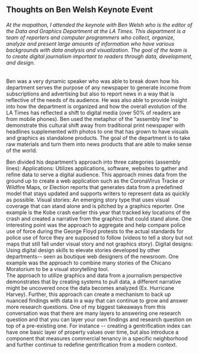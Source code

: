 ## Thoughts on Ben Welsh Keynote Event

###### At the mapathon, I attended the keynote with Ben Welsh who is the editor of the Data and Graphics Department at the LA Times. This department is a team of reporters and computer programmers who collect, organize, analyze and present large amounts of information who have various backgrounds with data analysis and visualization. The goal of the team is to create digital journalism important to readers through data, development, and design. 

Ben was a very dynamic speaker who was able to break down how his department serves the purpose of any newspaper to generate income from subscriptions and advertising but also to report news in a way that is reflective of the needs of its audience. He was also able to provide insight into how the department is organized and how the overall evolution of the LA Times has reflected a shift to digital media (over 50% of readers are from mobile phones). Ben used the metaphor of the “assembly line” to demonstrate this cultural shift away from traditional print newspaper with headlines supplemented with photos to one that has grown to have visuals and graphics as standalone products. The goal of the department is to take raw materials and turn them into news products that are able to make sense of the world. 


Ben divided his department’s approach into three categories (assembly lines):
Applications: Utilizes applications, software, websites to gather and refine data to serve a digital audience. This approach mines data from the ground up to create a web application such as the CoronaVirus Tracke or Wildfire Maps, or Election reports that generates data from a predefined model that stays updated and supports writers to represent data as quickly as possible. 
Visual stories: An emerging story type that uses visual coverage that can stand alone and is pitched by a graphics reporter. One example is the Kobe crash earlier this year that tracked key locations of the crash and created a narrative from the graphics that could stand alone. One interesting point was the approach to aggregate and help compare police use of force during the George Floyd protests to the actual standards for police use of force they are supposed to follow (videos to tell a story but not maps that still fall under visual story and not graphics story). 
Digital designs: Using digital design skills to elevate stories developed by other departments-- seen as boutique web designers of the newsroom. One example was the approach to combine many stories of the Chicano Moratorium to be a visual storytelling tool.  
The approach to utilize graphics and data from a journalism perspective demonstrates that by creating systems to pull data, a different narrative might be uncovered once the data becomes analyzed (Ex. Hurricane Harvey). Further, this approach can create a mechanism to back up nuanced findings with data in a way that can continue to grow and answer more research questions. One of my biggest takeaways from this conversation was that there are many layers to answering one research question and that you can layer your own findings and research question on top of a pre-existing one. For instance -- creating a gentrification index can have one basic layer of property values over time, but also introduce a component that measures commercial tenancy in a specific neighborhood and further continue to redefine gentrification from a modern context. 
